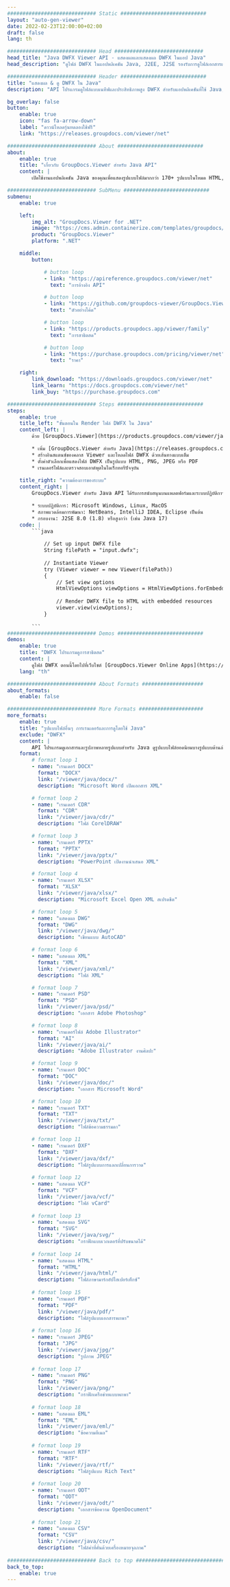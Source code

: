 ```yaml
---
############################# Static ############################
layout: "auto-gen-viewer"
date: 2022-02-23T12:00:00+02:00
draft: false
lang: th

############################# Head #############################
head_title: "Java DWFX Viewer API - แสดงผลและแสดงผล DWFX ในแอป Java"
head_description: "ดูไฟล์ DWFX ในแอปพลิเคชัน Java, J2EE, J2SE รองรับการดูไฟล์เอกสารและรูปภาพมากกว่า 170 รูปแบบในโหมด HTML, PDF หรือรูปภาพ พร้อมคุณสมบัติขั้นสูงในการจัดการตัวเลือกการดูเอกสาร"

############################# Header ############################
title: "แสดงผล & ดู DWFX ใน Java" 
description: "API โปรแกรมดูไฟล์แบบเนทีฟและประสิทธิภาพสูง DWFX สำหรับแอปพลิเคชันที่ใช้ Java, J2EE และ J2SE รองรับคุณสมบัติเพิ่มเติมที่หลากหลายเพื่อปรับแต่งรูปลักษณ์ของรูปแบบเอกสารเอาต์พุต" 

bg_overlay: false
button:
    enable: true
    icon: "fas fa-arrow-down"
    label: "ดาวน์โหลดรุ่นทดลองใช้ฟรี"
    link: "https://releases.groupdocs.com/viewer/net"

############################# About ############################
about:
    enable: true
    title: "เกี่ยวกับ GroupDocs.Viewer สำหรับ Java API" 
    content: |
        เปิดใช้งานแอปพลิเคชัน Java ของคุณเพื่อแสดงรูปแบบไฟล์มากกว่า 170+ รูปแบบในโหมด HTML, PDF หรือรูปภาพโดยใช้ GroupDocs.Viewer สำหรับ Java API โดยไม่ต้องติดตั้งซอฟต์แวร์เพิ่มเติม เช่น Microsoft Office, Apache Open Office, Adobe Acrobat Reader เป็นต้น นักพัฒนาสามารถดูรูปภาพและประเภทเอกสารยอดนิยมทั้งหมดได้อย่างง่ายดาย รวมทั้ง Microsoft Office, OpenDocument, HTML, PDF, Archive, Diagrams, Photoshop, AutoCAD และรูปแบบภาษาโปรแกรมภายในแอปพลิเคชัน Java ด้วย การเรนเดอร์ที่รวดเร็วและมีคุณภาพสูงสุด

############################# SubMenu ############################
submenu:
    enable: true

    left:
        img_alt: "GroupDocs.Viewer for .NET"
        image: "https://cms.admin.containerize.com/templates/groupdocs/images/product-logos/90x90-noborder/groupdocs-viewer-net.png"
        product: "GroupDocs.Viewer"
        platform: ".NET"

    middle:
        button:

            # button loop
            - link: "https://apireference.groupdocs.com/viewer/net"
              text: "การอ้างอิง API"

            # button loop
            - link: "https://github.com/groupdocs-viewer/GroupDocs.Viewer-for-.NET"
              text: "ตัวอย่างโค้ด"

            # button loop
            - link: "https://products.groupdocs.app/viewer/family"
              text: "การสาธิตสด"

            # button loop
            - link: "https://purchase.groupdocs.com/pricing/viewer/net"
              text: "ราคา"

    right:
        link_download: "https://downloads.groupdocs.com/viewer/net"
        link_learn: "https://docs.groupdocs.com/viewer/net"
        link_buy: "https://purchase.groupdocs.com"

############################# Steps ############################
steps:
    enable: true
    title_left: "ขั้นตอนใน Render ไฟล์ DWFX ใน Java" 
    content_left: |
        ด้วย [GroupDocs.Viewer](https://products.groupdocs.com/viewer/java/) คุณสามารถแสดง DWFX เป็น HTML, JPEG, PNG หรือ PDF ในไม่กี่ขั้นตอน

        * เพิ่ม [GroupDocs.Viewer สำหรับ Java](https://releases.groupdocs.com/viewer/java/) เป็นการพึ่งพาในโครงการของคุณ 
        * สร้างอินสแตนซ์ของคลาส Viewer และโหลดไฟล์ DWFX ด้วยเส้นทางแบบเต็ม 
        * ตั้งค่าตัวเลือกเพื่อแสดงไฟล์ DWFX เป็นรูปแบบ HTML, PNG, JPEG หรือ PDF 
        * เรนเดอร์ไฟล์และตรวจสอบเอาต์พุตในไดเร็กทอรีปัจจุบัน 
        
    title_right: "ความต้องการของระบบ" 
    content_right: |
        GroupDocs.Viewer สำหรับ Java API ได้รับการสนับสนุนบนแพลตฟอร์มและระบบปฏิบัติการหลักทั้งหมด ก่อนดำเนินการโค้ดด้านล่าง โปรดตรวจสอบว่าคุณได้ติดตั้งข้อกำหนดเบื้องต้นต่อไปนี้ในระบบของคุณแล้ว

        * ระบบปฏิบัติการ: Microsoft Windows, Linux, MacOS 
        * สภาพแวดล้อมการพัฒนา: NetBeans, IntelliJ IDEA, Eclipse เป็นต้น 
        * กรอบงาน: J2SE 8.0 (1.8) หรือสูงกว่า (เช่น Java 17) 
    code: |
        ```java
                        
            // Set up input DWFX file
            String filePath = "input.dwfx";
        
            // Instantiate Viewer
            try (Viewer viewer = new Viewer(filePath))
            {
            	// Set view options 
            	HtmlViewOptions viewOptions = HtmlViewOptions.forEmbeddedResources();
                    
            	// Render DWFX file to HTML with embedded resources
            	viewer.view(viewOptions);
            }
             
        ```
############################# Demos ############################
demos:
    enable: true
    title: "DWFX โปรแกรมดูการสาธิตสด"
    content: |
        ดูไฟล์ DWFX ตอนนี้โดยไปที่เว็บไซต์ [GroupDocs.Viewer Online Apps](https://products.groupdocs.app/viewer/dwfx)
    lang: "th"

############################# About Formats ####################
about_formats:
    enable: false

############################# More Formats #####################
more_formats:
    enable: true
    title: "รูปแบบไฟล์อื่นๆ การเรนเดอร์และการดูโดยใช้ Java"
    exclude: "DWFX"
    content: |
        API โปรแกรมดูเอกสารและรูปภาพหลายรูปแบบสำหรับ Java ดูรูปแบบไฟล์ยอดนิยมบางรูปแบบด้านล่างโดยไม่ต้องใช้โปรแกรมดูภายนอก
    format: 
        # format loop 1
        - name: "เรนเดอร์ DOCX"
          format: "DOCX"
          link: "/viewer/java/docx/"
          description: "Microsoft Word เปิดเอกสาร XML" 

        # format loop 2
        - name: "เรนเดอร์ CDR" 
          format: "CDR"
          link: "/viewer/java/cdr/"
          description: "ไฟล์ CorelDRAW" 

        # format loop 3
        - name: "เรนเดอร์ PPTX"
          format: "PPTX"
          link: "/viewer/java/pptx/"
          description: "PowerPoint เปิดงานนำเสนอ XML" 

        # format loop 4
        - name: "เรนเดอร์ XLSX"
          format: "XLSX"
          link: "/viewer/java/xlsx/"
          description: "Microsoft Excel Open XML สเปรดชีต" 

        # format loop 5
        - name: "แสดงผล DWG"
          format: "DWG"
          link: "/viewer/java/dwg/"
          description: "เขียนแบบ AutoCAD"

        # format loop 6
        - name: "แสดงผล XML"
          format: "XML"
          link: "/viewer/java/xml/"
          description: "ไฟล์ XML"

        # format loop 7
        - name: "เรนเดอร์ PSD"
          format: "PSD"
          link: "/viewer/java/psd/"
          description: "เอกสาร Adobe Photoshop"

        # format loop 8
        - name: "เรนเดอร์ไฟล์ Adobe Illustrator"
          format: "AI"
          link: "/viewer/java/ai/"
          description: "Adobe Illustrator งานศิลปะ"

        # format loop 9
        - name: "เรนเดอร์ DOC"
          format: "DOC"
          link: "/viewer/java/doc/"
          description: "เอกสาร Microsoft Word" 

        # format loop 10
        - name: "เรนเดอร์ TXT" 
          format: "TXT"
          link: "/viewer/java/txt/"
          description: "ไฟล์ข้อความธรรมดา" 

        # format loop 11
        - name: "เรนเดอร์ DXF" 
          format: "DXF"
          link: "/viewer/java/dxf/"
          description: "ไฟล์รูปแบบการแลกเปลี่ยนการวาด"  
          
        # format loop 12
        - name: "แสดงผล VCF"
          format: "VCF"
          link: "/viewer/java/vcf/"
          description: "ไฟล์ vCard"  
              
        # format loop 13
        - name: "แสดงผล SVG"
          format: "SVG"
          link: "/viewer/java/svg/"
          description: "กราฟิกแบบเวกเตอร์ที่ปรับขนาดได้" 
          
        # format loop 14
        - name: "แสดงผล HTML"
          format: "HTML"
          link: "/viewer/java/html/"
          description: "ไฟล์ภาษามาร์กอัปไฮเปอร์เท็กซ์" 
          
        # format loop 15
        - name: "เรนเดอร์ PDF"
          format: "PDF"
          link: "/viewer/java/pdf/"
          description: "ไฟล์รูปแบบเอกสารพกพา"
          
        # format loop 16
        - name: "เรนเดอร์ JPEG"
          format: "JPG"
          link: "/viewer/java/jpg/"
          description: "รูปภาพ JPEG"
          
        # format loop 17
        - name: "เรนเดอร์ PNG"
          format: "PNG"
          link: "/viewer/java/png/"
          description: "กราฟิกเครือข่ายแบบพกพา" 
          
        # format loop 18
        - name: "แสดงผล EML"
          format: "EML"
          link: "/viewer/java/eml/"
          description: "ข้อความอีเมล" 
          
        # format loop 19
        - name: "เรนเดอร์ RTF"
          format: "RTF"
          link: "/viewer/java/rtf/"
          description: "ไฟล์รูปแบบ Rich Text" 
          
        # format loop 20
        - name: "เรนเดอร์ ODT"
          format: "ODT"
          link: "/viewer/java/odt/"
          description: "เอกสารข้อความ OpenDocument" 
          
        # format loop 21
        - name: "แสดงผล CSV"
          format: "CSV"
          link: "/viewer/java/csv/"
          description: "ไฟล์ค่าที่คั่นด้วยเครื่องหมายจุลภาค" 
          
############################# Back to top ###############################
back_to_top:
    enable: true
---
```

